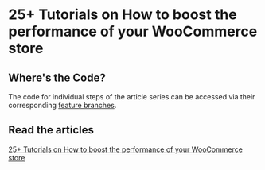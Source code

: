 # 25+ Tutorials on How to boost the performance of your WooCommerce store

## Where's the Code?
The code for individual steps of the article series can be accessed via their corresponding [feature branches](https://github.com/vardumper/tutorials-on-wordpress-woocommerce-performance/branches). 

## Read the articles
[25+ Tutorials on How to boost the performance of your WooCommerce store](https://blog.erikpoehler.com/2020/12/26/25-tutorials-on-how-to-boost-the-performance-of-your-woocommerce-store/)
